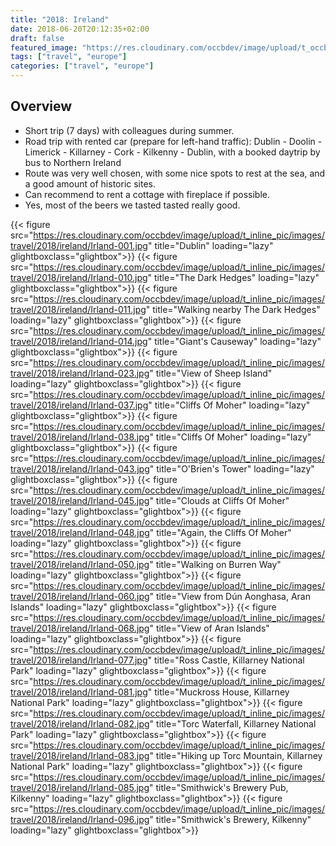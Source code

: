 ```yaml
---
title: "2018: Ireland"
date: 2018-06-20T20:12:35+02:00
draft: false
featured_image: "https://res.cloudinary.com/occbdev/image/upload/t_occbdev_gallery_teaser/images/travel/2018/ireland/Irland-048.jpg"
tags: ["travel", "europe"]
categories: ["travel", "europe"]
---
```


## Overview

* Short trip (7 days) with colleagues during summer.
* Road trip with rented car (prepare for left-hand traffic): Dublin - Doolin - Limerick - Killarney - Cork - Kilkenny - Dublin, with a booked daytrip by bus to Northern Ireland
* Route was very well chosen, with some nice spots to rest at the sea, and a good amount of historic sites.
* Can recommend to rent a cottage with fireplace if possible.
* Yes, most of the beers we tasted tasted really good.

{{< figure src="https://res.cloudinary.com/occbdev/image/upload/t_inline_pic/images/travel/2018/ireland/Irland-001.jpg" title="Dublin" loading="lazy" glightboxclass="glightbox">}}
{{< figure src="https://res.cloudinary.com/occbdev/image/upload/t_inline_pic/images/travel/2018/ireland/Irland-010.jpg" title="The Dark Hedges" loading="lazy" glightboxclass="glightbox">}}
{{< figure src="https://res.cloudinary.com/occbdev/image/upload/t_inline_pic/images/travel/2018/ireland/Irland-011.jpg" title="Walking nearby The Dark Hedges" loading="lazy" glightboxclass="glightbox">}}
{{< figure src="https://res.cloudinary.com/occbdev/image/upload/t_inline_pic/images/travel/2018/ireland/Irland-014.jpg" title="Giant's Causeway" loading="lazy" glightboxclass="glightbox">}}
{{< figure src="https://res.cloudinary.com/occbdev/image/upload/t_inline_pic/images/travel/2018/ireland/Irland-023.jpg" title="View of Sheep Island" loading="lazy" glightboxclass="glightbox">}}
{{< figure src="https://res.cloudinary.com/occbdev/image/upload/t_inline_pic/images/travel/2018/ireland/Irland-037.jpg" title="Cliffs Of Moher" loading="lazy" glightboxclass="glightbox">}}
{{< figure src="https://res.cloudinary.com/occbdev/image/upload/t_inline_pic/images/travel/2018/ireland/Irland-038.jpg" title="Cliffs Of Moher" loading="lazy" glightboxclass="glightbox">}}
{{< figure src="https://res.cloudinary.com/occbdev/image/upload/t_inline_pic/images/travel/2018/ireland/Irland-043.jpg" title="O'Brien's Tower" loading="lazy" glightboxclass="glightbox">}}
{{< figure src="https://res.cloudinary.com/occbdev/image/upload/t_inline_pic/images/travel/2018/ireland/Irland-045.jpg" title="Clouds at Cliffs Of Moher" loading="lazy" glightboxclass="glightbox">}}
{{< figure src="https://res.cloudinary.com/occbdev/image/upload/t_inline_pic/images/travel/2018/ireland/Irland-048.jpg" title="Again, the Cliffs Of Moher" loading="lazy" glightboxclass="glightbox">}}
{{< figure src="https://res.cloudinary.com/occbdev/image/upload/t_inline_pic/images/travel/2018/ireland/Irland-050.jpg" title="Walking on Burren Way" loading="lazy" glightboxclass="glightbox">}}
{{< figure src="https://res.cloudinary.com/occbdev/image/upload/t_inline_pic/images/travel/2018/ireland/Irland-060.jpg" title="View from Dún Aonghasa, Aran Islands" loading="lazy" glightboxclass="glightbox">}}
{{< figure src="https://res.cloudinary.com/occbdev/image/upload/t_inline_pic/images/travel/2018/ireland/Irland-068.jpg" title="View of Aran Islands" loading="lazy" glightboxclass="glightbox">}}
{{< figure src="https://res.cloudinary.com/occbdev/image/upload/t_inline_pic/images/travel/2018/ireland/Irland-077.jpg" title="Ross Castle, Killarney National Park" loading="lazy" glightboxclass="glightbox">}}
{{< figure src="https://res.cloudinary.com/occbdev/image/upload/t_inline_pic/images/travel/2018/ireland/Irland-081.jpg" title="Muckross House, Killarney National Park" loading="lazy" glightboxclass="glightbox">}}
{{< figure src="https://res.cloudinary.com/occbdev/image/upload/t_inline_pic/images/travel/2018/ireland/Irland-082.jpg" title="Torc Waterfall, Killarney National Park" loading="lazy" glightboxclass="glightbox">}}
{{< figure src="https://res.cloudinary.com/occbdev/image/upload/t_inline_pic/images/travel/2018/ireland/Irland-083.jpg" title="Hiking up Torc Mountain, Killarney National Park" loading="lazy" glightboxclass="glightbox">}}
{{< figure src="https://res.cloudinary.com/occbdev/image/upload/t_inline_pic/images/travel/2018/ireland/Irland-085.jpg" title="Smithwick's Brewery Pub, Kilkenny" loading="lazy" glightboxclass="glightbox">}}
{{< figure src="https://res.cloudinary.com/occbdev/image/upload/t_inline_pic/images/travel/2018/ireland/Irland-096.jpg" title="Smithwick's Brewery, Kilkenny" loading="lazy" glightboxclass="glightbox">}}